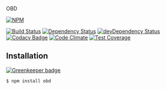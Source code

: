 OBD

[![NPM](https://nodei.co/npm/obd.png?downloads=true&downloadRank=true&stars=true)](https://nodei.co/npm/obd/)

[![Build Status](https://travis-ci.org/manikandants/node-obd.svg?branch=master)](https://travis-ci.org/manikandants/node-obd)
[![Dependency Status](https://david-dm.org/manikandants/node-obd.svg)](https://david-dm.org/manikandants/node-obd)
[![devDependency Status](https://david-dm.org/manikandants/node-obd/dev-status.svg)](https://david-dm.org/manikandants/node-obd#info=devDependencies)
[![Codacy Badge](https://www.codacy.com/project/badge/cfdb4e4024834f9ba88b4c1cb28ee631)](https://www.codacy.com/app/manikandan-citeee/node-obd)
[![Code Climate](https://codeclimate.com/github/manikandants/node-obd/badges/gpa.svg)](https://codeclimate.com/github/manikandants/node-obd)
[![Test Coverage](https://codeclimate.com/github/manikandants/node-obd/badges/coverage.svg)](https://codeclimate.com/github/manikandants/node-obd/coverage)

## Installation

[![Greenkeeper badge](https://badges.greenkeeper.io/manikandants/node-obd.svg)](https://greenkeeper.io/)

```bash
$ npm install obd
```